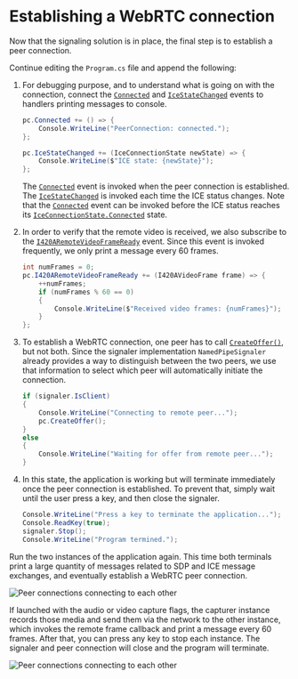 # Establishing a WebRTC connection

Now that the signaling solution is in place, the final step is to establish a peer connection.

Continue editing the `Program.cs` file and append the following:

1. For debugging purpose, and to understand what is going on with the connection, connect the [`Connected`](xref:Microsoft.MixedReality.WebRTC.PeerConnection.Connected) and [`IceStateChanged`](xref:Microsoft.MixedReality.WebRTC.PeerConnection.IceStateChanged) events to handlers printing messages to console.
   ```cs
   pc.Connected += () => {
       Console.WriteLine("PeerConnection: connected.");
   };

   pc.IceStateChanged += (IceConnectionState newState) => {
       Console.WriteLine($"ICE state: {newState}");
   };
   ```
   The [`Connected`](xref:Microsoft.MixedReality.WebRTC.PeerConnection.Connected) event is invoked when the peer connection is established. The [`IceStateChanged`](xref:Microsoft.MixedReality.WebRTC.PeerConnection.IceStateChanged) is invoked each time the ICE status changes. Note that the [`Connected`](xref:Microsoft.MixedReality.WebRTC.PeerConnection.Connected) event can be invoked before the ICE status reaches its [`IceConnectionState.Connected`](xref:Microsoft.MixedReality.WebRTC.IceConnectionState) state.

2. In order to verify that the remote video is received, we also subscribe to the [`I420ARemoteVideoFrameReady`](xref:Microsoft.MixedReality.WebRTC.PeerConnection.I420ARemoteVideoFrameReady) event. Since this event is invoked frequently, we only print a message every 60 frames.
   ```cs
   int numFrames = 0;
   pc.I420ARemoteVideoFrameReady += (I420AVideoFrame frame) => {
       ++numFrames;
       if (numFrames % 60 == 0)
       {
           Console.WriteLine($"Received video frames: {numFrames}");
       }
   };
   ```

3. To establish a WebRTC connection, one peer has to call [`CreateOffer()`](xref:Microsoft.MixedReality.WebRTC.PeerConnection.CreateOffer), but not both. Since the signaler implementation `NamedPipeSignaler` already provides a way to distinguish between the two peers, we use that information to select which peer will automatically initiate the connection.
   ```cs
   if (signaler.IsClient)
   {
       Console.WriteLine("Connecting to remote peer...");
       pc.CreateOffer();
   }
   else
   {
       Console.WriteLine("Waiting for offer from remote peer...");
   }
   ```

4. In this state, the application is working but will terminate immediately once the peer connection is established. To prevent that, simply wait until the user press a key, and then close the signaler.
   ```cs
   Console.WriteLine("Press a key to terminate the application...");
   Console.ReadKey(true);
   signaler.Stop();
   Console.WriteLine("Program termined.");
   ```

Run the two instances of the application again. This time both terminals print a large quantity of messages related to SDP and ICE message exchanges, and eventually establish a WebRTC peer connection.

![Peer connections connecting to each other](cs6.png)

If launched with the audio or video capture flags, the capturer instance records those media and send them via the network to the other instance, which invokes the remote frame callback and print a message every 60 frames. After that, you can press any key to stop each instance. The signaler and peer connection will close and the program will terminate.

![Peer connections connecting to each other](cs7.png)
